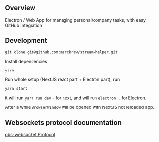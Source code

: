 ## Overview 
Electron / Web App for managing personal/company tasks, with easy GitHub integration

## Development
```
git clone git@github.com:marckraw/stream-helper.git
```
Install dependencies

```i
yarn
```

Run whole setup (NextJS react part + Electron part), run
```
yarn start
```
it will run `yarn run dev` - for next, and will run `electron .` for Electron.

After a while `BrowserWindow` will be opened with NextJS hot reloaded app.

## Websockets protocol documentation
[obs-websocket Protocol](https://github.com/Palakis/obs-websocket/blob/4.x-current/docs/generated/protocol.md)

